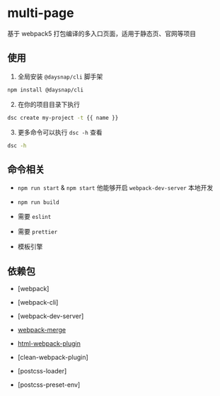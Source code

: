 # multi-page

基于 webpack5 打包编译的多入口页面，适用于静态页、官网等项目

## 使用
1. 全局安装 `@daysnap/cli` 脚手架
```bash
npm install @daysnap/cli
```
2. 在你的项目目录下执行
```bash
dsc create my-project -t {{ name }}
```
3. 更多命令可以执行 `dsc -h` 查看
```bash
dsc -h
```

## 命令相关

- `npm run start` & `npm start`
他能够开启 `webpack-dev-server` 本地开发

- `npm run build`

- 需要 `eslint`

- 需要 `prettier`

- 模板引擎



## 依赖包

- [webpack]
- [webpack-cli]
- [webpack-dev-server]
- [webpack-merge](https://www.npmjs.com/package/webpack-merge)
- [html-webpack-plugin](https://www.npmjs.com/package/html-webpack-plugin)
- [clean-webpack-plugin]

- [postcss-loader]
- [postcss-preset-env]
